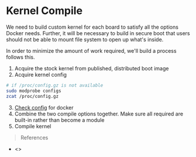 # Kernel Compile  

We need to build custom kernel for each board to satisfy all the options Docker needs. Further, it will be necessary to build in secure boot that users should not be able to mount file system to open up what's inside.

In order to minimize the amount of work required, we'll build a process follows this.

1. Acquire the stock kernel from published, distributed boot image
2. Acquire kernel config

  ```sh
  # if /proc/config.gz is not available
  sudo modprobe configs
  zcat /proc/config.gz
  ```

3. [Check config](https://github.com/docker/docker/blob/master/contrib/check-config.sh) for docker
4. Combine the two compile options together. Make sure all required are built-in rather than become a module
5. Compile kernel


> References

- <>